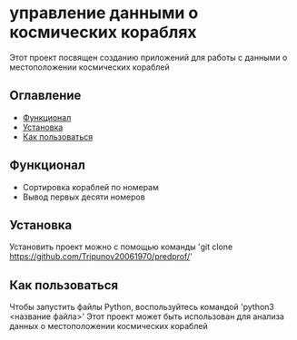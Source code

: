 # управление данными о космических кораблях
Этот проект посвящен созданию приложений для работы с данными о местоположении космических кораблей

## Оглавление
- [Функционал](#функционал)
- [Установка](#установка)
- [Как пользоваться](#как-пользоваться)

## Функционал
- Сортировка кораблей по номерам
- Вывод первых десяти номеров
## Установка
Установить проект можно с помощью команды
'git clone https://github.com/Tripunov20061970/predprof/'

## Как пользоваться
Чтобы запустить файлы Python, воспользуйтесь командой
'python3 <название файла>'
Этот проект может быть использован для анализа данных о местоположении космических кораблей
